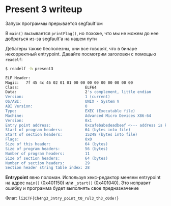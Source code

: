 # Present 3 writeup
Запуск программы прерывается segfault'ом

В `main()` вызывается `printFlag()`, но похоже, что мы не можем до нее добраться из-за segfault'а на нашем пути

Дебагеры также бесполезны, они все говорят, что в бинаре некорректный entrypoint. Давайте посмотрим заголовки с помощью `readelf`:

```bash
$ readelf -h present3

ELF Header:
Magic:   7f 45 4c 46 02 01 01 00 00 00 00 00 00 00 00 00 
Class:                             ELF64
Data:                              2's complement, little endian
Version:                           1 (current)
OS/ABI:                            UNIX - System V
ABI Version:                       0
Type:                              EXEC (Executable file)
Machine:                           Advanced Micro Devices X86-64
Version:                           0x1
Entry point address:               0xcafebabedeadbeef <--- address is kinda sus
Start of program headers:          64 (bytes into file)
Start of section headers:          15248 (bytes into file)
Flags:                             0x0
Size of this header:               64 (bytes)
Size of program headers:           56 (bytes)
Number of program headers:         11
Size of section headers:           64 (bytes)
Number of section headers:         29
Section header string table index: 28
```

**Entrypoint** явно поломан. Используя хекс-редактор меняем entrypoint на адрес `main()` (0x401150) или `_start()` (0x401040). Это исправит ошибку и программа будет выполнять свое предназначение

Флаг: `li2CTF{Ch4ng3_3ntry_po1nt_t0_rul3_th3_c0de!}`
